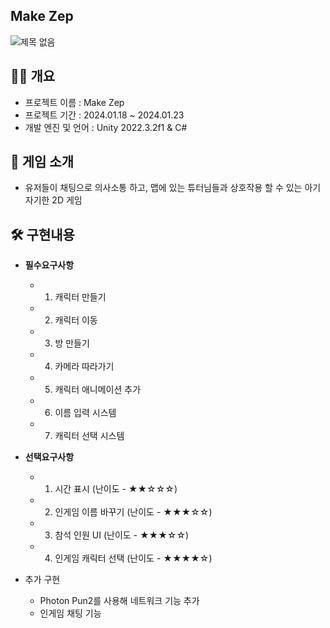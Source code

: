 ## Make Zep

![제목 없음](https://github.com/oeto2/MakeZep/assets/118743238/d187fba5-9f2a-4c90-bd42-f309ee877839)  

## 🙋‍♀️ 개요
- 프로젝트 이름 : Make Zep
- 프로젝트 기간 : 2024.01.18 ~ 2024.01.23
- 개발 엔진 및 언어 : Unity 2022.3.2f1 & C#

## 👀 게임 소개
- 유저들이  채팅으로 의사소통 하고, 맵에 있는 튜터님들과 상호작용 할 수 있는 아기자기한 2D 게임

## 🛠 구현내용
- **필수요구사항**

    - 1. 캐릭터 만들기


    - 2. 캐릭터 이동
       
    - 3. 방 만들기
        


    - 4. 카메라 따라가기
        


    - 5. 캐릭터 애니메이션 추가
        

        

    - 6. 이름 입력 시스템

    - 7. 캐릭터 선택 시스템
        

        
- **선택요구사항**
    - 1. 시간 표시 (난이도 - ★★☆☆☆)
        

        
    - 2. 인게임 이름 바꾸기 (난이도 - ★★★☆☆)

        

    - 3. 참석 인원 UI (난이도 - ★★★☆☆)
        

       
    - 4. 인게임 캐릭터 선택 (난이도 - ★★★★☆)
- 추가 구현
    - Photon Pun2를 사용해 네트워크 기능 추가
    - 인게임 채팅 기능
